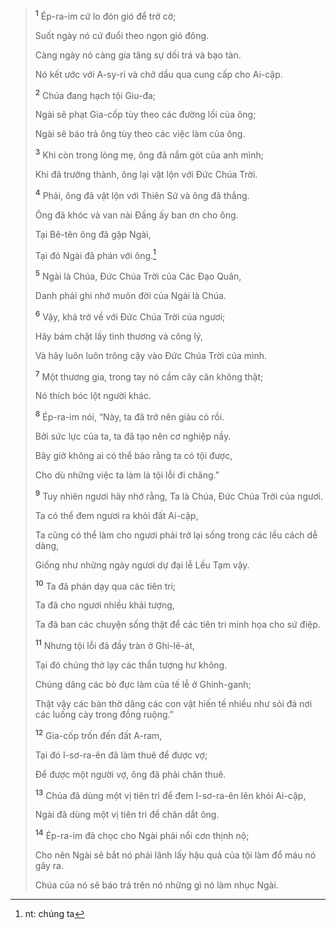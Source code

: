 > <sup><b>1</b></sup> Ép-ra-im cứ lo đón gió để trở cờ;
> 
> Suốt ngày nó cứ đuổi theo ngọn gió đông.
> 
> Càng ngày nó càng gia tăng sự dối trá và bạo tàn.
> 
> Nó kết ước với A-sy-ri và chở dầu qua cung cấp cho Ai-cập.
> 
> <sup><b>2</b></sup> Chúa đang hạch tội Giu-đa;
> 
> Ngài sẽ phạt Gia-cốp tùy theo các đường lối của ông;
> 
> Ngài sẽ báo trả ông tùy theo các việc làm của ông.
> 
> <sup><b>3</b></sup> Khi còn trong lòng mẹ, ông đã nắm gót của anh mình;
> 
> Khi đã trưởng thành, ông lại vật lộn với Ðức Chúa Trời.
> 
> <sup><b>4</b></sup> Phải, ông đã vật lộn với Thiên Sứ và ông đã thắng.
> 
> Ông đã khóc và van nài Ðấng ấy ban ơn cho ông.
> 
> Tại Bê-tên ông đã gặp Ngài,
> 
> Tại đó Ngài đã phán với ông.[^1-a77b8f8d-4390-4371-aeff-bbf18039a6a1]
> 
> <sup><b>5</b></sup> Ngài là Chúa, Ðức Chúa Trời của Các Ðạo Quân,
> 
> Danh phải ghi nhớ muôn đời của Ngài là Chúa.
> 
> <sup><b>6</b></sup> Vậy, khá trở về với Ðức Chúa Trời của ngươi;
> 
> Hãy bám chặt lấy tình thương và công lý,
> 
> Và hãy luôn luôn trông cậy vào Ðức Chúa Trời của mình.
>
> <sup><b>7</b></sup> Một thương gia, trong tay nó cầm cây cân không thật;
> 
> Nó thích bóc lột người khác.
> 
> <sup><b>8</b></sup> Ép-ra-im nói, “Này, ta đã trở nên giàu có rồi.
> 
> Bởi sức lực của ta, ta đã tạo nên cơ nghiệp nầy.
> 
> Bây giờ không ai có thể bảo rằng ta có tội được,
> 
> Cho dù những việc ta làm là tội lỗi đi chăng.”
> 
> <sup><b>9</b></sup> Tuy nhiên ngươi hãy nhớ rằng, Ta là Chúa, Ðức Chúa Trời của ngươi.
> 
> Ta có thể đem ngươi ra khỏi đất Ai-cập,
> 
> Ta cũng có thể làm cho ngươi phải trở lại sống trong các lều cách dễ dàng,
> 
> Giống như những ngày ngươi dự đại lễ Lều Tạm vậy.
> 
> <sup><b>10</b></sup> Ta đã phán dạy qua các tiên tri;
> 
> Ta đã cho ngươi nhiều khải tượng,
> 
> Ta đã ban các chuyện sống thật để các tiên tri minh họa cho sứ điệp.
> 
> <sup><b>11</b></sup> Nhưng tội lỗi đã đầy tràn ở Ghi-lê-át,
> 
> Tại đó chúng thờ lạy các thần tượng hư không.
> 
> Chúng dâng các bò đực làm của tế lễ ở Ghinh-ganh;
> 
> Thật vậy các bàn thờ dâng các con vật hiến tế nhiều như sỏi đá nơi các luống cày trong đồng ruộng.”
>
> <sup><b>12</b></sup> Gia-cốp trốn đến đất A-ram,
> 
> Tại đó I-sơ-ra-ên đã làm thuê để được vợ;
> 
> Ðể được một người vợ, ông đã phải chăn thuê.
> 
> <sup><b>13</b></sup> Chúa đã dùng một vị tiên tri để đem I-sơ-ra-ên lên khỏi Ai-cập,
> 
> Ngài đã dùng một vị tiên tri để chăn dắt ông.
> 
> <sup><b>14</b></sup> Ép-ra-im đã chọc cho Ngài phải nổi cơn thịnh nộ;
> 
> Cho nên Ngài sẽ bắt nó phải lãnh lấy hậu quả của tội làm đổ máu nó gây ra.
> 
> Chúa của nó sẽ báo trả trên nó những gì nó làm nhục Ngài.

[^1-a77b8f8d-4390-4371-aeff-bbf18039a6a1]: nt: chúng ta